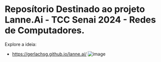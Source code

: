 # Reposítorio Destinado ao projeto Lanne.Ai - TCC Senai 2024 - Redes de Computadores.

Explore a ideia:
- https://gerlachsg.github.io/lanne.ai/
![image](https://github.com/user-attachments/assets/2d194aa4-9e54-41d6-9ec0-d1cc35082042)
